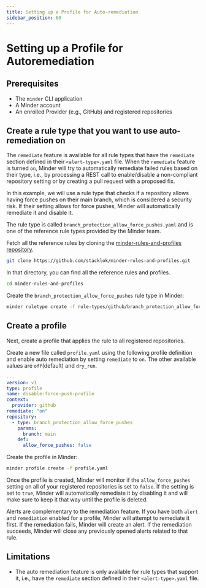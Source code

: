 ```yaml
---
title: Setting up a Profile for Auto-remediation
sidebar_position: 60
---
```


# Setting up a Profile for Autoremediation

## Prerequisites

* The `minder` CLI application
* A Minder account
* An enrolled Provider (e.g., GitHub) and registered repositories

## Create a rule type that you want to use auto-remediation on

The `remediate` feature is available for all rule types that have the `remediate` section defined in their
`<alert-type>.yaml` file. When the `remediate` feature is turned `on`, Minder will try to automatically remediate failed
rules based on their type, i.e., by processing a REST call to enable/disable a non-compliant repository setting or by
creating a pull request with a proposed fix.

In this example, we will use a rule type that checks if a repository allows having force pushes on their main branch,
which is considered a security risk. If their setting allows for force pushes, Minder will automatically remediate it
and disable it. 

The rule type is called `branch_protection_allow_force_pushes.yaml` and is one of the reference rule types provided by
the Minder team.

Fetch all the reference rules by cloning the [minder-rules-and-profiles repository](https://github.com/stacklok/minder-rules-and-profiles).

```bash
git clone https://github.com/stacklok/minder-rules-and-profiles.git
```

In that directory, you can find all the reference rules and profiles.

```bash
cd minder-rules-and-profiles
```

Create the `branch_protection_allow_force_pushes` rule type in Minder:

```bash
minder ruletype create -f rule-types/github/branch_protection_allow_force_pushes.yaml
```

## Create a profile
Next, create a profile that applies the rule to all registered repositories.

Create a new file called `profile.yaml` using the following profile definition and enable auto remediation by setting
`remediate` to `on`. The other available values are `off`(default) and `dry_run`.

```yaml
---
version: v1
type: profile
name: disable-force-push-profile
context:
  provider: github
remediate: "on"
repository:
  - type: branch_protection_allow_force_pushes
    params:
      branch: main
    def:
      allow_force_pushes: false
```

Create the profile in Minder:

```bash
minder profile create -f profile.yaml
```

Once the profile is created, Minder will monitor if the `allow_force_pushes` setting on all of your registered
repositories is set to `false`. If the setting is set to `true`, Minder will automatically remediate it by disabling it
and will make sure to keep it that way until the profile is deleted.

Alerts are complementary to the remediation feature. If you have both `alert` and `remediation` enabled for a profile,
Minder will attempt to remediate it first. If the remediation fails, Minder will create an alert. If the remediation
succeeds, Minder will close any previously opened alerts related to that rule.

## Limitations

* The auto remediation feature is only available for rule types that support it, i.e., have the `remediate` section defined in their `<alert-type>.yaml` file.
